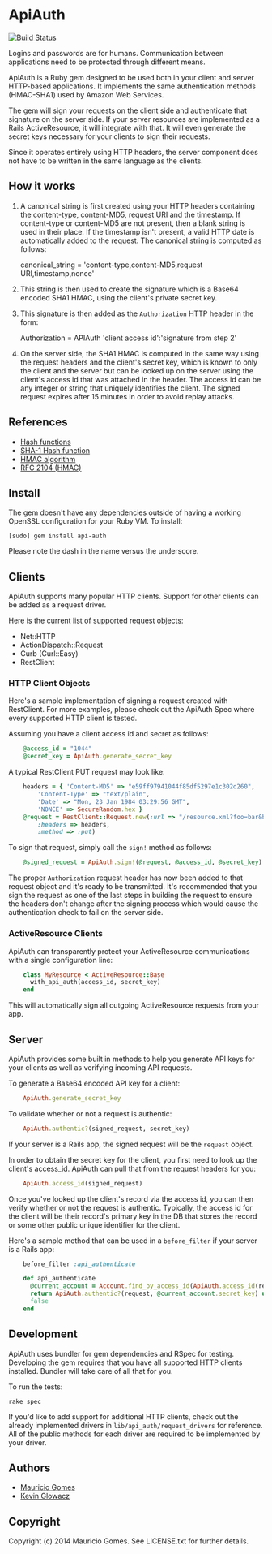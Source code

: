 # ApiAuth

[![Build Status](https://travis-ci.org/mgomes/api_auth.png?branch=master)](https://travis-ci.org/mgomes/api_auth)

Logins and passwords are for humans. Communication between applications need to
be protected through different means.

ApiAuth is a Ruby gem designed to be used both in your client and server
HTTP-based applications. It implements the same authentication methods (HMAC-SHA1)
used by Amazon Web Services.

The gem will sign your requests on the client side and authenticate that
signature on the server side. If your server resources are implemented as a
Rails ActiveResource, it will integrate with that. It will even generate the
secret keys necessary for your clients to sign their requests.

Since it operates entirely using HTTP headers, the server component does not
have to be written in the same language as the clients.

## How it works

1. A canonical string is first created using your HTTP headers containing the
content-type, content-MD5, request URI and the timestamp. If content-type or
content-MD5 are not present, then a blank string is used in their place. If the
timestamp isn't present, a valid HTTP date is automatically added to the
request. The canonical string is computed as follows:

    canonical_string = 'content-type,content-MD5,request URI,timestamp,nonce'

2. This string is then used to create the signature which is a Base64 encoded
SHA1 HMAC, using the client's private secret key.

3. This signature is then added as the `Authorization` HTTP header in the form:

    Authorization = APIAuth 'client access id':'signature from step 2'

5. On the server side, the SHA1 HMAC is computed in the same way using the
request headers and the client's secret key, which is known to only
the client and the server but can be looked up on the server using the client's
access id that was attached in the header. The access id can be any integer or
string that uniquely identifies the client. The signed request expires after 15
minutes in order to avoid replay attacks.


## References

* [Hash functions](http://en.wikipedia.org/wiki/Cryptographic_hash_function)
* [SHA-1 Hash function](http://en.wikipedia.org/wiki/SHA-1)
* [HMAC algorithm](http://en.wikipedia.org/wiki/HMAC)
* [RFC 2104 (HMAC)](http://tools.ietf.org/html/rfc2104)

## Install

The gem doesn't have any dependencies outside of having a working OpenSSL
configuration for your Ruby VM. To install:

    [sudo] gem install api-auth

Please note the dash in the name versus the underscore.

## Clients

ApiAuth supports many popular HTTP clients. Support for other clients can be
added as a request driver.

Here is the current list of supported request objects:

* Net::HTTP
* ActionDispatch::Request
* Curb (Curl::Easy)
* RestClient

### HTTP Client Objects

Here's a sample implementation of signing a request created with RestClient. For
more examples, please check out the ApiAuth Spec where every supported HTTP
client is tested.

Assuming you have a client access id and secret as follows:

``` ruby
    @access_id = "1044"
    @secret_key = ApiAuth.generate_secret_key
```

A typical RestClient PUT request may look like:

``` ruby
    headers = { 'Content-MD5' => "e59ff97941044f85df5297e1c302d260",
        'Content-Type' => "text/plain",
        'Date' => "Mon, 23 Jan 1984 03:29:56 GMT",
        'NONCE' => SecureRandom.hex }
    @request = RestClient::Request.new(:url => "/resource.xml?foo=bar&bar=foo",
        :headers => headers,
        :method => :put)
```

To sign that request, simply call the `sign!` method as follows:

``` ruby
    @signed_request = ApiAuth.sign!(@request, @access_id, @secret_key)
```

The proper `Authorization` request header has now been added to that request
object and it's ready to be transmitted. It's recommended that you sign the
request as one of the last steps in building the request to ensure the headers
don't change after the signing process which would cause the authentication
check to fail on the server side.

### ActiveResource Clients

ApiAuth can transparently protect your ActiveResource communications with a
single configuration line:

``` ruby
    class MyResource < ActiveResource::Base
      with_api_auth(access_id, secret_key)
    end
```

This will automatically sign all outgoing ActiveResource requests from your app.

## Server

ApiAuth provides some built in methods to help you generate API keys for your
clients as well as verifying incoming API requests.

To generate a Base64 encoded API key for a client:

``` ruby
    ApiAuth.generate_secret_key
```

To validate whether or not a request is authentic:

``` ruby
    ApiAuth.authentic?(signed_request, secret_key)
```

If your server is a Rails app, the signed request will be the `request` object.

In order to obtain the secret key for the client, you first need to look up the
client's access_id. ApiAuth can pull that from the request headers for you:

``` ruby
    ApiAuth.access_id(signed_request)
```

Once you've looked up the client's record via the access id, you can then verify
whether or not the request is authentic. Typically, the access id for the client
will be their record's primary key in the DB that stores the record or some other
public unique identifier for the client.

Here's a sample method that can be used in a `before_filter` if your server is a
Rails app:

``` ruby
    before_filter :api_authenticate

    def api_authenticate
      @current_account = Account.find_by_access_id(ApiAuth.access_id(request))
      return ApiAuth.authentic?(request, @current_account.secret_key) unless @current_account.nil?
      false
    end
```

## Development

ApiAuth uses bundler for gem dependencies and RSpec for testing. Developing the
gem requires that you have all supported HTTP clients installed. Bundler will
take care of all that for you.

To run the tests:

    rake spec

If you'd like to add support for additional HTTP clients, check out the already
implemented drivers in `lib/api_auth/request_drivers` for reference. All of
the public methods for each driver are required to be implemented by your driver.

## Authors

* [Mauricio Gomes](http://github.com/mgomes)
* [Kevin Glowacz](http://github.com/kjg)

## Copyright

Copyright (c) 2014 Mauricio Gomes. See LICENSE.txt for further details.
